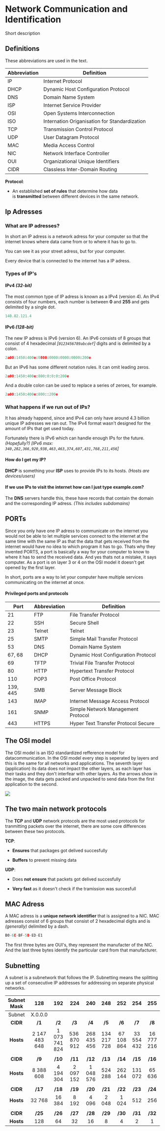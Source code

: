 # Network Communication and Identification

Short description

## Definitions

These abbreviations are used in the text.

| Abbreviation | Definition                                    |
| ------------ | --------------------------------------------- |
| IP           | Internet Protocol                             |
| DHCP         | Dynamic Host Configuration Protocol           |
| DNS          | Domain Name System                            |
| ISP          | Internet Service Provider                     |
| OSI          | Open Systems Interconnection                  |
| ISO          | Internation Origanisation for Standardization |
| TCP          | Transmission Control Protocol                 |
| UDP          | User Datagram Protocol                        |
| MAC          | Media Access Control                          |
| NIC          | Network Interface Controller                  |
| OUI          | Organizational Unique Identifiers             |
| CIDR         | Classless Inter-Domain Routing                |

**Protocol**:

- An established **set of rules** that determine how data is **transmitted** between different devices in the same network.

## Ip Adresses

### What are IP adresses?

In short an IP adress is a network adress for your computer so that the internet knows where data came from or to where it has to go to.

You can see it as your street adress, but for your computer.

Every device that is connected to the internet has a IP adress.

### Types of IP's

#### IPv4 *(32-bit)*

The most common type of IP adress is known as a IPv4 (version 4). An IPv4 consists of four numbers, each number is between **0** and **255** and gets delimited by a single dot.

```js
140.82.121.4
```

#### IPv6 *(128-bit)*

The new IP adress is IPv6 (version 6). An IPv6 consists of 8 groups that consist of 4 hexadecimal *[`0123456789abcdef`]* digits and is delimited by a colon.

```py
2a00:1450:400e:0800:0000:0000:0000:200e
```

But an IPv6 has some different notation rules. It can omit leading zeros.

```py
2a00:1450:400e:800:0:0:0:200e
```

And a double colon can be used to replace a series of zeroes, for example.

```py
2a00:1450:400e:800::200e
```

### What happens if we run out of IPs?

It has already happend, since and IPv4 can only have around 4.3 billion unique IP adresses we ran out. The IPv4 format wasn't designed for the amount of IPs that get used today. 

Fortunately there is IPv6 which can handle enough IPs for the future. *(Hopefully?)* *[IPv6 max: `340,282,366,920,938,463,463,374,607,431,768,211,456`]*

#### How do I get my IP?

**DHCP** is something your **ISP** uses to provide IPs to its hosts. *(Hosts are devices/users)*

#### If we use IPs to visit the internet how can I just type example.com?

The **DNS** servers handle this, these have records that contain the domain and the corresponding IP adress. *(This includes subdomains)*

## PORTs

Since you only have one IP adress to communicate on the internet you would not be able to let multiple services connect to the internet at the same time with the same IP as that the data that gets received from the internet would have no idea to which program it has to go. Thats why they invented PORTS, a port is basically a way for your computer to know to where it has to send the received data. And yes thats not a mistake, it says computer. As a port is on layer 3 or 4 on the OSI model it doesn't get opened by the first layer. 

In short, ports are a way to let your computer have multiple services communicating on the internet at once.

#### Privileged ports and protocols

| Port     | Abbreviation | Definition                          |
| -------- | ------------ | ----------------------------------- |
| 21       | FTP          | File Transfer Protocol              |
| 22       | SSH          | Secure Shell                        |
| 23       | Telnet       | Telnet                              |
| 25       | SMTP         | Simple Mail Transfer Protocol       |
| 53       | DNS          | Domain Name System                  |
| 67, 68   | DHCP         | Dynamic Host Configuration Protocol |
| 69       | TFTP         | Trivial File Transfer Protocol      |
| 80       | HTTP         | Hypertext Transfer Protocol         |
| 110      | POP3         | Post Office Protocol                |
| 139, 445 | SMB          | Server Message Block                |
| 143      | IMAP         | Internet Message Access Protocol    |
| 161      | SNMP         | Simple Network Management Protocol  |
| 443      | HTTPS        | Hyper Text Transfer Protocol Secure |

## The OSI model

The OSI model is an ISO standardized refference model for datacommunication. In the OSI model every step is seperated by layers and this is the same for all networks and applications. The seventh layer (application) its data does not impact the other layers, as each layer has their tasks and they don't interfear with other layers. As the arrows show in the image, the data gets packed and unpacked to send data from the first application to the second.

![](../assets/OSI-Model.jpeg)

## The two main network protocols

The **TCP** and **UDP** network protocols are the most used protocols for tranmitting packets over the internet, there are some core differences between these two protocols.

**TCP**:

- **Ensures** that packages got delived succesfully

- **Buffers** to prevent missing data

**UDP**:

- Does **not ensure** that packets got delived succesfully

- **Very fast** as it doesn't check if the tramission was succesfull

## MAC Adress

A MAC adress is a **unique network identifier** that is assigned to a NIC. MAC adresses consist of 6 groups that consist of 2 hexadecimal digits and is *(generally)* delimited by a dash.

```py
B0-6E-BF-5D-ED-E1
```

The first three bytes are OUI's,  they represent the manufacter of the NIC. And the last three bytes identify the particular card from that manufacturer.

## Subnetting

A subnet is a subnetwork that follows the IP. Subnetting means the splitting up a set of consecutive IP addresses for addressing on separate physical networks.

| Subnet Mask | 128           | 192           | 224          | 240         | 248         | 252        | 254        | 255        |
|:-----------:|:-------------:|:-------------:|:------------:|:-----------:|:-----------:|:----------:|:----------:|:----------:|
| Subnet      | X.0.0.0       |               |              |             |             |            |            |            |
| **CIDR**    | **/1**        | **/2**        | **/3**       | **/4**      | **/5**      | **/6**     | **/7**     | **/8**     |
| **Hosts**   | 2 147 483 648 | 1 073 741 824 | 536  870 912 | 268 435 456 | 134 217 728 | 67 108 864 | 33 554 432 | 16 777 216 |
|             |               |               |              |             |             |            |            |            |
| **CIDR**    | **/9**        | **/10**       | **/11**      | **/12**     | **/13**     | **/14**    | **/15**    | **/16**    |
| **Hosts**   | 8 388 608     | 4 194 304     | 2 097 152    | 1 048 576   | 524 288     | 262 144    | 131 072    | 65 636     |
|             |               |               |              |             |             |            |            |            |
| **CIDR**    | **/17**       | **/18**       | **/19**      | **/20**     | **/21**     | **/22**    | **/23**    | **/24**    |
| **Hosts**   | 32 768        | 16 384        | 8 192        | 4 096       | 2 048       | 1 024      | 512        | 256        |
|             |               |               |              |             |             |            |            |            |
| **CIDR**    | **/25**       | **/26**       | **/27**      | **/28**     | **/29**     | **/30**    | **/31**    | **/32**    |
| **Hosts**   | 128           | 64            | 32           | 16          | 8           | 4          | 2          | 1          |


